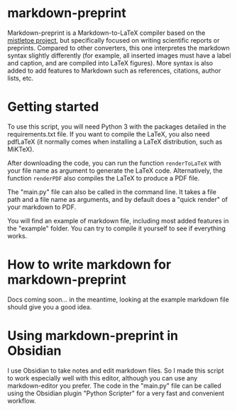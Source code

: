 # markdown-preprint

Markdown-preprint is a Markdown-to-LaTeX compiler based on the [mistletoe project](https://github.com/miyuchina/mistletoe.git), but specifically focused on writing scientific reports or preprints. Compared to other converters, this one interpretes the markdown syntax slightly differently (for example, all inserted images must have a label and caption, and are compiled into LaTeX figures). More syntax is also added to add features to Markdown such as references, citations, author lists, etc.

# Getting started

To use this script, you will need Python 3 with the packages detailed in the requirements.txt file. If you want to compile the LaTeX, you also need pdfLaTeX (it normally comes when installing a LaTeX distribution, such as MiKTeX).

After downloading the code, you can run the function `renderToLaTeX` with your file name as argument to generate the LaTeX code.
Alternatively, the function `renderPDF` also compiles the LaTeX to produce a PDF file.

The "main.py" file can also be called in the command line. It takes a file path and a file name as arguments, and by default does a "quick render" of your markdown to PDF.

You will find an example of markdown file, including most added features in the "example" folder. You can try to compile it yourself to see if everything works.

# How to write markdown for markdown-preprint

Docs coming soon... in the meantime, looking at the example markdown file should give you a good idea.

# Using markdown-preprint in Obsidian

I use Obsidian to take notes and edit markdown files. So I made this script to work especially well with this editor, although you can use any markdown-editor you prefer. 
The code in the "main.py" file can be called using the Obsidian plugin "Python Scripter" for a very fast and convenient workflow.